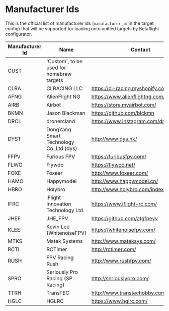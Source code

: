 # Manufacturer Ids

This is the official list of manufacturer ids (`manufacturer_id` in the target config) that will be supported for loading onto unified targets by Betaflight configurator.


|Manufacturer Id|Name|Contact|
|-|-|-|
|CUST|'Custom', to be used for homebrew targets||
|CLRA|CLRACING LLC|https://cl-racing.myshopify.com/|
|AFNG|AlienFlight NG|https://www.alienflightng.com/|
|AIRB|Airbot|https://store.myairbot.com/|
|BKMN|Jason Blackman|https://github.com/blckmn|
|DRCL|dronercland|https://www.instagram.com/dronercland/|
|DYST|DongYang Smart Technology Co.,Ltd (dys)|http://www.dys.hk/|
|FFPV|Furious FPV|https://furiousfpv.com/|
|FLWO|Flywoo|https://flywoo.net/|
|FOXE|Foxeer|http://www.foxeer.com/|
|HAMO|Happymodel|http://www.happymodel.cn/|
|HBRO|Holybro|http://www.holybro.com/index.html|
|IFRC|iFlight Innovation Technology Ltd.|https://www.iflight-rc.com/|
|JHEF|JHE\_FPV|https://github.com/atgfpeyv|
|KLEE|Kevin Lee (WhitenoiseFPV)|https://whitenoisefpv.com/|
|MTKS|Matek Systems|http://www.mateksys.com/|
|RCTI|RCTimer|http://rctimer.com/|
|RUSH|FPV Racing Rush|http://www.rushfpv.com/|
|SPRO|Seriously Pro Racing (SP Racing)|http://seriouslypro.com/|
|TTRH|TransTEC|http://www.transtechobby.com/|
|HGLC|HGLRC|https://www.hglrc.com/|
